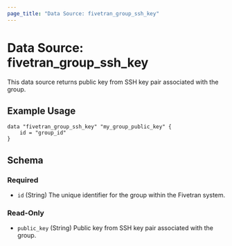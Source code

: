 ```yaml
---
page_title: "Data Source: fivetran_group_ssh_key"
---
```


# Data Source: fivetran_group_ssh_key

This data source returns public key from SSH key pair associated with the group.

## Example Usage

```hcl
data "fivetran_group_ssh_key" "my_group_public_key" {
    id = "group_id"
}
```

<!-- schema generated by tfplugindocs -->
## Schema

### Required

- `id` (String) The unique identifier for the group within the Fivetran system.

### Read-Only

- `public_key` (String) Public key from SSH key pair associated with the group.